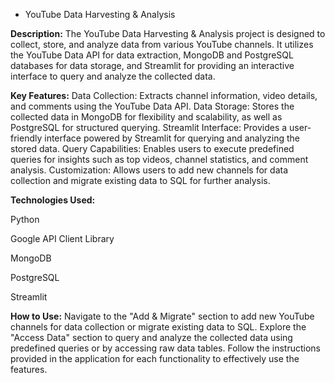 * YouTube Data Harvesting & Analysis

**Description:**
The YouTube Data Harvesting & Analysis project is designed to collect, store, and analyze data from various YouTube channels. It utilizes the YouTube Data API for data extraction, MongoDB and PostgreSQL databases for data storage, and Streamlit for providing an interactive interface to query and analyze the collected data.

**Key Features:**
Data Collection: Extracts channel information, video details, and comments using the YouTube Data API.
Data Storage: Stores the collected data in MongoDB for flexibility and scalability, as well as PostgreSQL for structured querying.
Streamlit Interface: Provides a user-friendly interface powered by Streamlit for querying and analyzing the stored data.
Query Capabilities: Enables users to execute predefined queries for insights such as top videos, channel statistics, and comment analysis.
Customization: Allows users to add new channels for data collection and migrate existing data to SQL for further analysis.

**Technologies Used:**

Python

Google API Client Library

MongoDB

PostgreSQL

Streamlit

**How to Use:**
Navigate to the "Add & Migrate" section to add new YouTube channels for data collection or migrate existing data to SQL.
Explore the "Access Data" section to query and analyze the collected data using predefined queries or by accessing raw data tables.
Follow the instructions provided in the application for each functionality to effectively use the features.
